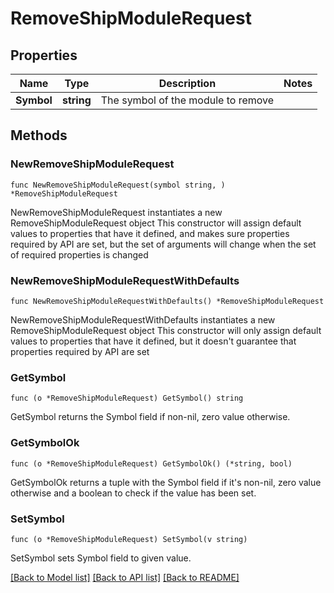 # RemoveShipModuleRequest

## Properties

Name | Type | Description | Notes
------------ | ------------- | ------------- | -------------
**Symbol** | **string** | The symbol of the module to remove | 

## Methods

### NewRemoveShipModuleRequest

`func NewRemoveShipModuleRequest(symbol string, ) *RemoveShipModuleRequest`

NewRemoveShipModuleRequest instantiates a new RemoveShipModuleRequest object
This constructor will assign default values to properties that have it defined,
and makes sure properties required by API are set, but the set of arguments
will change when the set of required properties is changed

### NewRemoveShipModuleRequestWithDefaults

`func NewRemoveShipModuleRequestWithDefaults() *RemoveShipModuleRequest`

NewRemoveShipModuleRequestWithDefaults instantiates a new RemoveShipModuleRequest object
This constructor will only assign default values to properties that have it defined,
but it doesn't guarantee that properties required by API are set

### GetSymbol

`func (o *RemoveShipModuleRequest) GetSymbol() string`

GetSymbol returns the Symbol field if non-nil, zero value otherwise.

### GetSymbolOk

`func (o *RemoveShipModuleRequest) GetSymbolOk() (*string, bool)`

GetSymbolOk returns a tuple with the Symbol field if it's non-nil, zero value otherwise
and a boolean to check if the value has been set.

### SetSymbol

`func (o *RemoveShipModuleRequest) SetSymbol(v string)`

SetSymbol sets Symbol field to given value.



[[Back to Model list]](../README.md#documentation-for-models) [[Back to API list]](../README.md#documentation-for-api-endpoints) [[Back to README]](../README.md)


